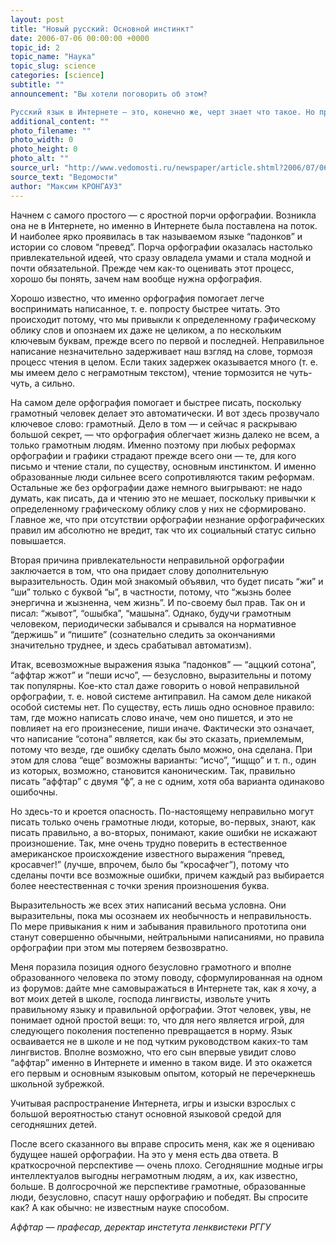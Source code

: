 ```yaml
---
layout: post
title: "Новый русский: Основной инстинкт"
date: 2006-07-06 00:00:00 +0000
topic_id: 2
topic_name: "Наука"
topic_slug: science
categories: [science]
subtitle: ""
announcement: "Вы хотели поговорить об этом?

Русский язык в Интернете — это, конечно же, черт знает что такое. Но при этом это все равно русский язык."
additional_content: ""
photo_filename: ""
photo_width: 0
photo_height: 0
photo_alt: ""
source_url: "http://www.vedomosti.ru/newspaper/article.shtml?2006/07/06/109091"
source_text: "Ведомости"
author: "Максим КРОНГАУЗ"
---
```

Начнем с самого простого — с яростной порчи орфографии. Возникла она не в Интернете, но именно в Интернете была поставлена на поток. И наиболее ярко проявилась в так называемом языке “падонков” и истории со словом “превед”. Порча орфографии оказалась настолько привлекательной идеей, что сразу овладела умами и стала модной и почти обязательной. Прежде чем как-то оценивать этот процесс, хорошо бы понять, зачем нам вообще нужна орфография.

Хорошо известно, что именно орфография помогает легче воспринимать написанное, т. е. попросту быстрее читать. Это происходит потому, что мы привыкли к определенному графическому облику слов и опознаем их даже не целиком, а по нескольким ключевым буквам, прежде всего по первой и последней. Неправильное написание незначительно задерживает наш взгляд на слове, тормозя процесс чтения в целом. Если таких задержек оказывается много (т. е. мы имеем дело с неграмотным текстом), чтение тормозится не чуть-чуть, а сильно.

На самом деле орфография помогает и быстрее писать, поскольку грамотный человек делает это автоматически. И вот здесь прозвучало ключевое слово: грамотный. Дело в том — и сейчас я раскрываю большой секрет, — что орфография облегчает жизнь далеко не всем, а только грамотным людям. Именно поэтому при любых реформах орфографии и графики страдают прежде всего они — те, для кого письмо и чтение стали, по существу, основным инстинктом. И именно образованные люди сильнее всего сопротивляются таким реформам. Остальные же без орфографии даже немного выигрывают: не надо думать, как писать, да и чтению это не мешает, поскольку привычки к определенному графическому облику слов у них не сформировано. Главное же, что при отсутствии орфографии незнание орфографических правил им абсолютно не вредит, так что их социальный статус сильно повышается.

Вторая причина привлекательности неправильной орфографии заключается в том, что она придает слову дополнительную выразительность. Один мой знакомый объявил, что будет писать “жи” и “ши” только с буквой “ы”, в частности, потому, что “жызнь более энергична и жызненна, чем жизнь”. И по-своему был прав. Так он и писал: “жывот”, “ошыбка”, “машына”. Однако, будучи грамотным человеком, периодически забывался и срывался на нормативное “держишь” и “пишите” (сознательно следить за окончаниями значительно труднее, и здесь срабатывал автоматизм).

Итак, всевозможные выражения языка “падонков” — “аццкий сотона”, “аффтар жжот” и “пеши исчо”, — безусловно, выразительны и потому так популярны. Кое-кто стал даже говорить о новой неправильной орфографии, т. е. новой системе антиправил. На самом деле никакой особой системы нет. По существу, есть лишь одно основное правило: там, где можно написать слово иначе, чем оно пишется, и это не повлияет на его произнесение, пиши иначе. Фактически это означает, что написание “сотона” является, как бы это сказать, приемлемым, потому что везде, где ошибку сделать было можно, она сделана. При этом для слова “еще” возможны варианты: “исчо”, “ищщо” и т. п., один из которых, возможно, становится каноническим. Так, правильно писать “аффтар” с двумя “ф”, а не с одним, хотя оба варианта одинаково ошибочны.

Но здесь-то и кроется опасность. По-настоящему неправильно могут писать только очень грамотные люди, которые, во-первых, знают, как писать правильно, а во-вторых, понимают, какие ошибки не искажают произношение. Так, мне очень трудно поверить в естественное американское происхождение известного выражения “превед, кросавчег!” (лучше, впрочем, было бы “кросафчег”), потому что сделаны почти все возможные ошибки, причем каждый раз выбирается более неестественная с точки зрения произношения буква.

Выразительность же всех этих написаний весьма условна. Они выразительны, пока мы осознаем их необычность и неправильность. По мере привыкания к ним и забывания правильного прототипа они станут совершенно обычными, нейтральными написаниями, но правила орфографии при этом мы потеряем безвозвратно.

Меня поразила позиция одного безусловно грамотного и вполне образованного человека по этому поводу, сформулированная на одном из форумов: дайте мне самовыражаться в Интернете так, как я хочу, а вот моих детей в школе, господа лингвисты, извольте учить правильному языку и правильной орфографии. Этот человек, увы, не понимает одной простой вещи: то, что для него является игрой, для следующего поколения постепенно превращается в норму. Язык осваивается не в школе и не под чутким руководством каких-то там лингвистов. Вполне возможно, что его сын впервые увидит слово “аффтар” именно в Интернете и именно в таком виде. И это окажется его первым и основным языковым опытом, который не перечеркнешь школьной зубрежкой.

Учитывая распространение Интернета, игры и изыски взрослых с большой вероятностью станут основной языковой средой для сегодняшних детей.

После всего сказанного вы вправе спросить меня, как же я оцениваю будущее нашей орфографии. На это у меня есть два ответа. В краткосрочной перспективе — очень плохо. Сегодняшние модные игры интеллектуалов выгодны неграмотным людям, а их, как известно, больше. В долгосрочной же перспективе грамотные, образованные люди, безусловно, спасут нашу орфографию и победят. Вы спросите как? А как обычно: не известным науке способом.

<em>Аффтар — прафесар, деректар инстетута ленквистеки РГГУ</em>
